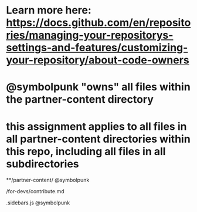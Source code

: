 # Learn more here: https://docs.github.com/en/repositories/managing-your-repositorys-settings-and-features/customizing-your-repository/about-code-owners

# @symbolpunk "owns" all files within the partner-content directory
# this assignment applies to all files in all partner-content directories within this repo, including all files in all subdirectories
**/partner-content/  @symbolpunk

/for-devs/contribute.md

.sidebars.js @symbolpunk